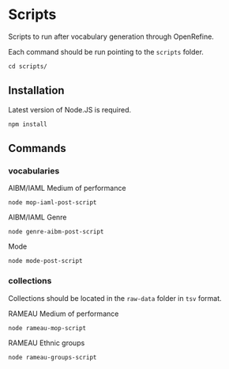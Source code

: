 Scripts
========

Scripts to run after vocabulary generation through OpenRefine.

Each command should be run pointing to the `scripts` folder.

    cd scripts/

## Installation

Latest version of Node.JS is required.

    npm install

## Commands

### vocabularies

AIBM/IAML Medium of performance

    node mop-iaml-post-script

AIBM/IAML Genre

    node genre-aibm-post-script

Mode

    node mode-post-script

### collections

Collections should be located in the `raw-data` folder in `tsv` format.

RAMEAU Medium of performance

    node rameau-mop-script

RAMEAU Ethnic groups

    node rameau-groups-script

